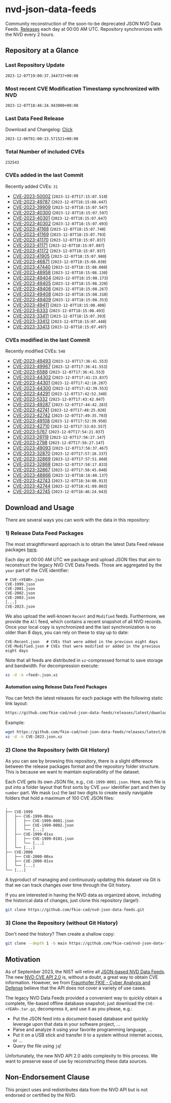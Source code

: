 # nvd-json-data-feeds

Community reconstruction of the soon-to-be deprecated JSON NVD Data Feeds. 
[Releases](https://github.com/fkie-cad/nvd-json-data-feeds/releases/latest) each day at 00:00 AM UTC.
Repository synchronizes with the NVD every 2 hours.

## Repository at a Glance

### Last Repository Update

```plain
2023-12-07T19:00:37.344737+00:00
```

### Most recent CVE Modification Timestamp synchronized with NVD

```plain
2023-12-07T18:46:24.943000+00:00
```

### Last Data Feed Release

Download and Changelog: [Click](https://github.com/fkie-cad/nvd-json-data-feeds/releases/latest)

```plain
2023-12-06T01:00:13.571521+00:00
```

### Total Number of included CVEs

```plain
232543
```

### CVEs added in the last Commit

Recently added CVEs: `31`

* [CVE-2023-50002](CVE-2023/CVE-2023-500xx/CVE-2023-50002.json) (`2023-12-07T17:15:07.510`)
* [CVE-2023-49787](CVE-2023/CVE-2023-497xx/CVE-2023-49787.json) (`2023-12-07T18:15:08.447`)
* [CVE-2023-39909](CVE-2023/CVE-2023-399xx/CVE-2023-39909.json) (`2023-12-07T18:15:07.547`)
* [CVE-2023-40300](CVE-2023/CVE-2023-403xx/CVE-2023-40300.json) (`2023-12-07T18:15:07.597`)
* [CVE-2023-40301](CVE-2023/CVE-2023-403xx/CVE-2023-40301.json) (`2023-12-07T18:15:07.647`)
* [CVE-2023-40302](CVE-2023/CVE-2023-403xx/CVE-2023-40302.json) (`2023-12-07T18:15:07.693`)
* [CVE-2023-41168](CVE-2023/CVE-2023-411xx/CVE-2023-41168.json) (`2023-12-07T18:15:07.740`)
* [CVE-2023-41169](CVE-2023/CVE-2023-411xx/CVE-2023-41169.json) (`2023-12-07T18:15:07.793`)
* [CVE-2023-41170](CVE-2023/CVE-2023-411xx/CVE-2023-41170.json) (`2023-12-07T18:15:07.837`)
* [CVE-2023-41171](CVE-2023/CVE-2023-411xx/CVE-2023-41171.json) (`2023-12-07T18:15:07.887`)
* [CVE-2023-41172](CVE-2023/CVE-2023-411xx/CVE-2023-41172.json) (`2023-12-07T18:15:07.937`)
* [CVE-2023-41905](CVE-2023/CVE-2023-419xx/CVE-2023-41905.json) (`2023-12-07T18:15:07.980`)
* [CVE-2023-46871](CVE-2023/CVE-2023-468xx/CVE-2023-46871.json) (`2023-12-07T18:15:08.030`)
* [CVE-2023-47440](CVE-2023/CVE-2023-474xx/CVE-2023-47440.json) (`2023-12-07T18:15:08.080`)
* [CVE-2023-48958](CVE-2023/CVE-2023-489xx/CVE-2023-48958.json) (`2023-12-07T18:15:08.130`)
* [CVE-2023-49404](CVE-2023/CVE-2023-494xx/CVE-2023-49404.json) (`2023-12-07T18:15:08.173`)
* [CVE-2023-49405](CVE-2023/CVE-2023-494xx/CVE-2023-49405.json) (`2023-12-07T18:15:08.220`)
* [CVE-2023-49406](CVE-2023/CVE-2023-494xx/CVE-2023-49406.json) (`2023-12-07T18:15:08.267`)
* [CVE-2023-49408](CVE-2023/CVE-2023-494xx/CVE-2023-49408.json) (`2023-12-07T18:15:08.310`)
* [CVE-2023-49409](CVE-2023/CVE-2023-494xx/CVE-2023-49409.json) (`2023-12-07T18:15:08.353`)
* [CVE-2023-49411](CVE-2023/CVE-2023-494xx/CVE-2023-49411.json) (`2023-12-07T18:15:08.400`)
* [CVE-2023-6333](CVE-2023/CVE-2023-63xx/CVE-2023-6333.json) (`2023-12-07T18:15:08.493`)
* [CVE-2023-33411](CVE-2023/CVE-2023-334xx/CVE-2023-33411.json) (`2023-12-07T18:15:07.393`)
* [CVE-2023-33412](CVE-2023/CVE-2023-334xx/CVE-2023-33412.json) (`2023-12-07T18:15:07.440`)
* [CVE-2023-33413](CVE-2023/CVE-2023-334xx/CVE-2023-33413.json) (`2023-12-07T18:15:07.497`)


### CVEs modified in the last Commit

Recently modified CVEs: `548`

* [CVE-2023-49493](CVE-2023/CVE-2023-494xx/CVE-2023-49493.json) (`2023-12-07T17:36:41.553`)
* [CVE-2023-49967](CVE-2023/CVE-2023-499xx/CVE-2023-49967.json) (`2023-12-07T17:36:41.553`)
* [CVE-2023-6588](CVE-2023/CVE-2023-65xx/CVE-2023-6588.json) (`2023-12-07T17:36:41.553`)
* [CVE-2023-44302](CVE-2023/CVE-2023-443xx/CVE-2023-44302.json) (`2023-12-07T17:41:23.837`)
* [CVE-2023-44301](CVE-2023/CVE-2023-443xx/CVE-2023-44301.json) (`2023-12-07T17:42:10.287`)
* [CVE-2023-44300](CVE-2023/CVE-2023-443xx/CVE-2023-44300.json) (`2023-12-07T17:42:39.553`)
* [CVE-2023-44291](CVE-2023/CVE-2023-442xx/CVE-2023-44291.json) (`2023-12-07T17:42:52.340`)
* [CVE-2023-5332](CVE-2023/CVE-2023-53xx/CVE-2023-5332.json) (`2023-12-07T17:43:42.847`)
* [CVE-2023-49287](CVE-2023/CVE-2023-492xx/CVE-2023-49287.json) (`2023-12-07T17:44:42.283`)
* [CVE-2023-42741](CVE-2023/CVE-2023-427xx/CVE-2023-42741.json) (`2023-12-07T17:48:25.020`)
* [CVE-2023-42742](CVE-2023/CVE-2023-427xx/CVE-2023-42742.json) (`2023-12-07T17:49:35.703`)
* [CVE-2023-49108](CVE-2023/CVE-2023-491xx/CVE-2023-49108.json) (`2023-12-07T17:52:39.950`)
* [CVE-2023-42710](CVE-2023/CVE-2023-427xx/CVE-2023-42710.json) (`2023-12-07T17:53:03.557`)
* [CVE-2023-5767](CVE-2023/CVE-2023-57xx/CVE-2023-5767.json) (`2023-12-07T17:54:21.037`)
* [CVE-2023-26119](CVE-2023/CVE-2023-261xx/CVE-2023-26119.json) (`2023-12-07T17:56:27.147`)
* [CVE-2023-2798](CVE-2023/CVE-2023-27xx/CVE-2023-2798.json) (`2023-12-07T17:56:27.147`)
* [CVE-2023-49093](CVE-2023/CVE-2023-490xx/CVE-2023-49093.json) (`2023-12-07T17:56:37.467`)
* [CVE-2023-32870](CVE-2023/CVE-2023-328xx/CVE-2023-32870.json) (`2023-12-07T17:57:16.337`)
* [CVE-2023-32869](CVE-2023/CVE-2023-328xx/CVE-2023-32869.json) (`2023-12-07T17:57:51.860`)
* [CVE-2023-32868](CVE-2023/CVE-2023-328xx/CVE-2023-32868.json) (`2023-12-07T17:58:17.833`)
* [CVE-2023-32867](CVE-2023/CVE-2023-328xx/CVE-2023-32867.json) (`2023-12-07T17:58:45.040`)
* [CVE-2023-48866](CVE-2023/CVE-2023-488xx/CVE-2023-48866.json) (`2023-12-07T18:16:40.137`)
* [CVE-2023-42743](CVE-2023/CVE-2023-427xx/CVE-2023-42743.json) (`2023-12-07T18:34:08.913`)
* [CVE-2023-42744](CVE-2023/CVE-2023-427xx/CVE-2023-42744.json) (`2023-12-07T18:41:09.003`)
* [CVE-2023-42745](CVE-2023/CVE-2023-427xx/CVE-2023-42745.json) (`2023-12-07T18:46:24.943`)


## Download and Usage

There are several ways you can work with the data in this repository:

### 1) Release Data Feed Packages

The most straightforward approach is to obtain the latest Data Feed release packages [here](https://github.com/fkie-cad/nvd-json-data-feeds/releases/latest).

Each day at 00:00 AM UTC we package and upload JSON files that aim to reconstruct the legacy NVD CVE Data Feeds.
Those are aggregated by the `year` part of the CVE identifier:

```
# CVE-<YEAR>.json
CVE-1999.json
CVE-2001.json
CVE-2002.json
CVE-2003.json
[...]
CVE-2023.json
```

We also upload the well-known `Recent` and `Modified` feeds.
Furthermore, we provide the `All` feed, which contains a recent snapshot of all NVD records.
Once your local copy is synchronized and the last synchronization is no older than 8 days, you can rely on these to stay up to date:

```plain
CVE-Recent.json   # CVEs that were added in the previous eight days
CVE-Modified.json # CVEs that were modified or added in the previous eight days
```

Note that all feeds are distributed in `xz`-compressed format to save storage and bandwidth.
For decompression execute:

```sh
xz -d -k <feed>.json.xz
```


#### Automation using Release Data Feed Packages

You can fetch the latest releases for each package with the following static link layout:

```sh
https://github.com/fkie-cad/nvd-json-data-feeds/releases/latest/download/CVE-<YEAR>.json.xz
```

Example:

```sh
wget https://github.com/fkie-cad/nvd-json-data-feeds/releases/latest/download/CVE-2023.json.xz
xz -d -k CVE-2023.json.xz
```

### 2) Clone the Repository (with Git History)

As you can see by browsing this repository, there is a slight difference between the release packages format and the repository folder structure.
This is because we want to maintain explorability of the dataset.

Each CVE gets its own JSON file, e.g., `CVE-1999-0001.json`.
Here, each file is put into a folder layout that first sorts by CVE `year` identifier part and then by `number` part.
We mask (`xx`) the last two digits to create easily navigable folders that hold a maximum of 100 CVE JSON files:

```plain
.
├── CVE-1999
│   ├── CVE-1999-00xx
│   │   ├── CVE-1999-0001.json
│   │   ├── CVE-1999-0002.json
│   │   └── [...]
│   ├── CVE-1999-01xx
│   │   ├── CVE-1999-0101.json
│   │   └── [...]
│   └── [...]
├── CVE-2000
│   ├── CVE-2000-00xx
│   ├── CVE-2000-01xx
│   └── [...]
└── [...]
```

A byproduct of managing and continuously updating this dataset via Git is that we can track changes over time through the Git history.

If you are interested in having the NVD data as organized above, including the historical data of changes, just clone this repository (large!):

```sh
git clone https://github.com/fkie-cad/nvd-json-data-feeds.git
```

### 3) Clone the Repository (without Git History)

Don't need the history? Then create a shallow copy:

```sh
git clone --depth 1 -b main https://github.com/fkie-cad/nvd-json-data-feeds.git
```

## Motivation

As of September 2023, the NIST will retire all [JSON-based NVD Data Feeds](https://nvd.nist.gov/vuln/data-feeds#divRetirementBanner-1).
The new [NVD CVE API 2.0](https://nvd.nist.gov/developers/vulnerabilities) is, without a doubt, a great way to obtain CVE information.
However, we from [Fraunhofer FKIE - Cyber Analysis and Defense](https://www.fkie.fraunhofer.de/en/departments/cad.html) believe that the API does not cover a variety of use cases.

The legacy NVD Data Feeds provided a convenient way to quickly obtain a complete, file-based offline database snapshot; just download the `CVE-<YEAR>.tar.gz`, decompress it, and use it as you please, e.g.:

* Put the JSON feed into a document-based database and quickly leverage upon that data in your software project, ...
* Parse and analyze it using your favorite programming language, ...
* Put it on a USB stick and transfer it to a system without internet access, or ...
* Query the file using `jq`!

Unfortunately, the new NVD API 2.0 adds complexity to this process.
We want to preserve ease of use by reconstructing these data sources.

## Non-Endorsement Clause

This project uses and redistributes data from the NVD API but is not endorsed or certified by the NVD.